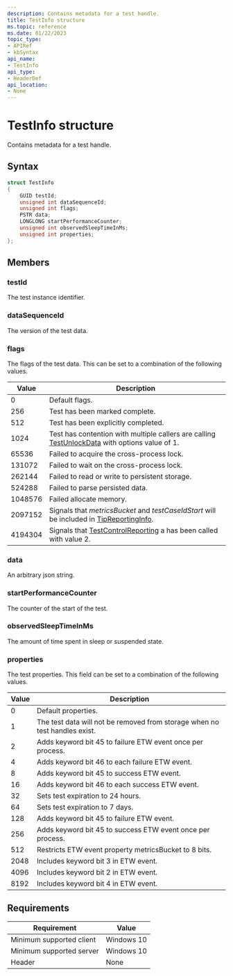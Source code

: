 ```yaml
---
description: Contains metadata for a test handle.
title: TestInfo structure
ms.topic: reference
ms.date: 01/22/2023
topic_type: 
- APIRef
- kbSyntax
api_name: 
- TestInfo
api_type: 
- HeaderDef
api_location: 
- None
---
```


# TestInfo structure

Contains metadata for a test handle.

## Syntax


```C++
struct TestInfo
{
    GUID testId;
    unsigned int dataSequenceId;
    unsigned int flags;
    PSTR data;
    LONGLONG startPerformanceCounter;
    unsigned int observedSleepTimeInMs;
    unsigned int properties;
};
```

## Members

### testId

The test instance identifier.

### dataSequenceId

The version of the test data.

### flags

The flags of the test data. This can be set to a combination of the following values.

| Value | Description |
|-------|-------------|
| 0 | Default flags. |
| 256 | Test has been marked complete. |
| 512 | Test has been explicitly completed. |
| 1024 | Test has contention with multiple callers are calling [TestUnlockData](tip-testunlockdata-function.md) with options value of 1. |
| 65536 | Failed to acquire the cross-process lock. |
| 131072 | Failed to wait on the cross-process lock. |
| 262144 | Failed to read or write to persistent storage. |
| 524288 | Failed to parse persisted data. |
| 1048576 | Failed allocate memory. |
| 2097152 | Signals that *metricsBucket* and *testCaseIdStart* will be included in [TipReportingInfo](tip-tipreportinginfo-structure.md). |
| 4194304 | Signals that [TestControlReporting](tip-testcontrolreporting-function.md) a has been called with value 2. |

### data

An arbitrary json string.

### startPerformanceCounter

The counter of the start of the test.

### observedSleepTimeInMs

The amount of time spent in sleep or suspended state.

### properties

The test properties. This field can be set to a combination of the following values.

| Value	| Description |
|-------|---------|
| 0 | Default properties. |
| 1 | The test data will not be removed from storage when no test handles exist. |
| 2 | Adds keyword bit 45 to failure ETW event once per process. |
| 4 | Adds keyword bit 46 to each failure ETW event. |
| 8 | Adds keyword bit 45 to success ETW event. |
| 16 | Adds keyword bit 46 to each success ETW event. |
| 32 | Sets test expiration to 24 hours. |
| 64 | Sets test expiration to 7 days. |
| 128 | Adds keyword bit 45 to failure ETW event. |
| 256 | Adds keyword bit 45 to success ETW event once per process. |
| 512 | Restricts ETW event property metricsBucket to 8 bits. |
| 2048 | Includes keyword bit 3 in ETW event. |
| 4096 | Includes keyword bit 2 in ETW event. |
| 8192 | Includes keyword bit 4 in ETW event. |

## Requirements

| Requirement | Value |
|-------------------------------------|-----------------------------------------|
| Minimum supported client | Windows 10                          |
| Minimum supported server | Windows 10                                |
| Header                   | None  |




 

 




